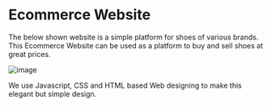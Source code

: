 # Ecommerce Website
The below shown website is a simple platform for shoes of various brands. This Ecommerce Website can be used as a platform to buy and sell shoes at great prices.

![image](https://github.com/user-attachments/assets/290507a7-b2d3-4941-bf32-445a22d10532)

We use Javascript, CSS and HTML based Web designing to make this elegant but simple design.
